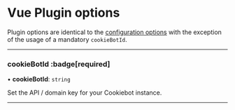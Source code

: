 # Vue Plugin options

Plugin options are identical to the [configuration options](/api/options) with the exception of the usage of a mandatory `cookieBotId`.

___

### cookieBotId :badge[required]

• **cookieBotId**: `string`

Set the API / domain key for your Cookiebot instance.

___
